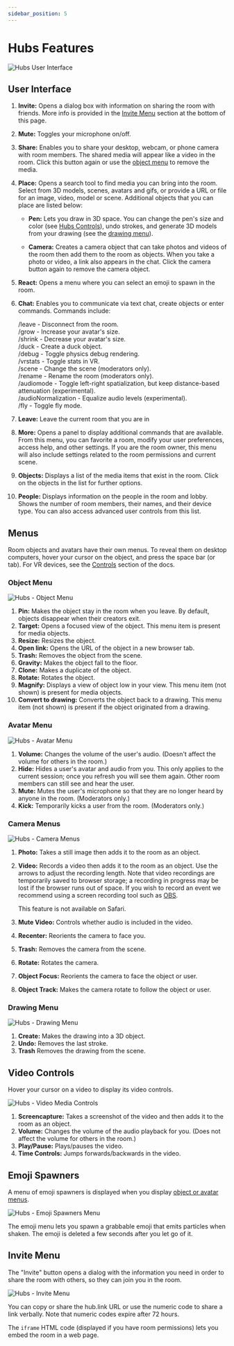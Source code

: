 ```yaml
---
sidebar_position: 5
---
```


# Hubs Features

![Hubs User Interface](/img/hubs-user-interface.png)

## User Interface

1. **Invite:** Opens a dialog box with information on sharing the room with friends. More info is provided in the [Invite Menu](./hubs-features.html#invite-menu) section at the bottom of this page.

2. **Mute:** Toggles your microphone on/off.

3. **Share:** Enables you to share your desktop, webcam, or phone camera with room members. The shared media will appear like a video in the room. Click this button again or use the [object menu](./hubs-features.html#object-menu) to remove the media.

4. **Place:** Opens a search tool to find media you can bring into the room. Select from 3D models, scenes, avatars and gifs, or provide a URL or file for an image, video, model or scene. Additional objects that you can place are listed below:

   - **Pen:** Lets you draw in 3D space. You can change the pen's size and color (see [Hubs Controls](./hubs-controls.html)), undo strokes, and generate 3D models from your drawing (see the [drawing menu](./hubs-features.html#drawing-menu)).

   - **Camera:** Creates a camera object that can take photos and videos of the room then add them to the room as objects. When you take a photo or video, a link also appears in the chat. Click the camera button again to remove the camera object.

5. **React:** Opens a menu where you can select an emoji to spawn in the room.

6. **Chat:** Enables you to communicate via text chat, create objects or enter commands. Commands include:

   /leave - Disconnect from the room.\
   /grow - Increase your avatar's size.\
   /shrink - Decrease your avatar's size.\
   /duck - Create a duck object.\
   /debug - Toggle physics debug rendering.\
   /vrstats - Toggle stats in VR.\
   /scene - Change the scene (moderators only).\
   /rename - Rename the room (moderators only).\
   /audiomode - Toggle left-right spatialization, but keep distance-based attenuation (experimental).\
   /audioNormalization - Equalize audio levels (experimental).\
   /fly - Toggle fly mode.

7. **Leave:** Leave the current room that you are in

8. **More:** Opens a panel to display additional commands that are available. From this menu, you can favorite a room, modify your user preferences, access help, and other settings. If you are the room owner, this menu will also include settings related to the room permissions and current scene.

9. **Objects:** Displays a list of the media items that exist in the room. Click on the objects in the list for further options.

10. **People:** Displays information on the people in the room and lobby. Shows the number of room members, their names, and their device type. You can also access advanced user controls from this list.

## Menus

Room objects and avatars have their own menus. To reveal them on desktop computers, hover your cursor on the object, and press the space bar (or tab). For VR devices, see the [Controls](./hubs-controls.html) section of the docs.

### Object Menu

![Hubs - Object Menu](/img/hubs-object-menu.jpeg)

1. **Pin:** Makes the object stay in the room when you leave. By default, objects disappear when their creators exit.
2. **Target:** Opens a focused view of the object. This menu item is present for media objects.
3. **Resize:** Resizes the object.
4. **Open link:** Opens the URL of the object in a new browser tab.
5. **Trash:** Removes the object from the scene.
6. **Gravity:** Makes the object fall to the floor.
7. **Clone:** Makes a duplicate of the object.
8. **Rotate:** Rotates the object.
9. **Magnify:** Displays a view of object low in your view. This menu item (not shown) is present for media objects.
10. **Convert to drawing:** Converts the object back to a drawing. This menu item (not shown) is present if the object originated from a drawing.

### Avatar Menu

![Hubs - Avatar Menu](/img/hubs-avatar-menu.jpeg)

1. **Volume:** Changes the volume of the user's audio. (Doesn't affect the volume for others in the room.)
2. **Hide:** Hides a user's avatar and audio from you. This only applies to the current session; once you refresh you will see them again. Other room members can still see and hear the user.
3. **Mute:** Mutes the user's microphone so that they are no longer heard by anyone in the room. (Moderators only.)
4. **Kick:** Temporarily kicks a user from the room. (Moderators only.)

### Camera Menus

![Hubs - Camera Menus](/img/hubs-camera-menu.jpeg)

1. **Photo:** Takes a still image then adds it to the room as an object.
2. **Video:** Records a video then adds it to the room as an object. Use the arrows to adjust the recording length. Note that video recordings are temporarily saved to browser storage; a recording in progress may be lost if the browser runs out of space. If you wish to record an event we recommend using a screen recording tool such as [OBS](https://obsproject.com/).

   This feature is not available on Safari.

3. **Mute Video:** Controls whether audio is included in the video.
4. **Recenter:** Reorients the camera to face you.
5. **Trash:** Removes the camera from the scene.
6. **Rotate:** Rotates the camera.
7. **Object Focus:** Reorients the camera to face the object or user.
8. **Object Track:** Makes the camera rotate to follow the object or user.

### Drawing Menu

![Hubs - Drawing Menu](/img/hubs-drawing-menu.jpeg)

1. **Create:** Makes the drawing into a 3D object.
2. **Undo:** Removes the last stroke.
3. **Trash** Removes the drawing from the scene.

## Video Controls

Hover your cursor on a video to display its video controls.

![Hubs - Video Media Controls](/img/hubs-media-controls.jpeg)

1. **Screencapture:** Takes a screenshot of the video and then adds it to the room as an object.
2. **Volume:** Changes the volume of the audio playback for you. (Does not affect the volume for others in the room.)
3. **Play/Pause:** Plays/pauses the video.
4. **Time Controls:** Jumps forwards/backwards in the video.

## Emoji Spawners

A menu of emoji spawners is displayed when you display [object or avatar menus](./hubs-features.html#menus).

![Hubs - Emoji Spawners Menu](/img/hubs-emoji-spawners.jpeg)

The emoji menu lets you spawn a grabbable emoji that emits particles when shaken. The emoji is deleted a few seconds after you let go of it.

## Invite Menu

The "Invite" button opens a dialog with the information you need in order to share the room with others, so they can join you in the room.

![Hubs - Invite Menu](/img/hubs-invite-dialogue.PNG)

You can copy or share the hub.link URL or use the numeric code to share a link verbally. Note that numeric codes expire after 72 hours.

The `iframe` HTML code (displayed if you have room permissions) lets you embed the room in a web page.

<!-- The "notify me" checkbox (displayed if you have room permissions) enables you to sign up for notifications that alert you when another user enters the room. You can sign up for notifications on your phone or desktop. You do not need to remain in the room to receive notifications. -->
